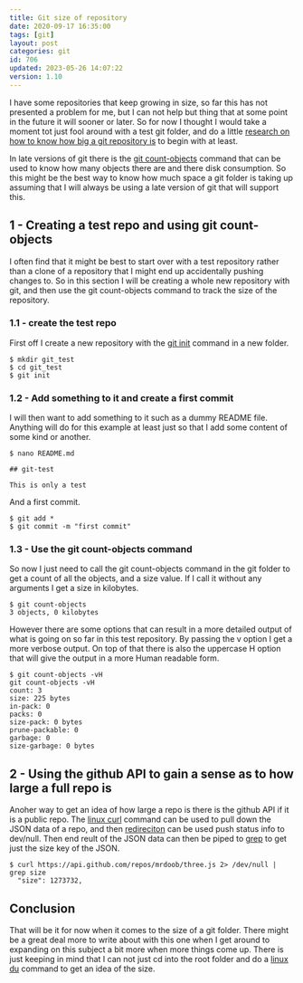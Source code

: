```yaml
---
title: Git size of repository
date: 2020-09-17 16:35:00
tags: [git]
layout: post
categories: git
id: 706
updated: 2023-05-26 14:07:22
version: 1.10
---
```


I have some repositories that keep growing in size, so far this has not presented a problem for me, but I can not help but thing that at some point in the future it will sooner or later. So for now I thought I would take a moment tot just fool around with a test git folder, and do a little [research on how to know how big a git repository is](https://stackoverflow.com/questions/8185276/find-size-of-git-repository) to begin with at least. 

In late versions of git there is the [git count-objects](https://git-scm.com/docs/git-count-objects) command that can be used to know how many objects there are and there disk consumption. So this might be the best way to know how much space a git folder is taking up assuming that I will always be using a late version of git that will support this.


<!-- more -->

## 1 - Creating a test repo and using git count-objects

I often find that it might be best to start over with a test repository rather than a clone of a repository that I might end up accidentally pushing changes to.  So in this section I will be creating a whole new repository with git, and then use the git count-objects command to track the size of the repository.

### 1.1 - create the test repo

First off I create a new repository with the [git init](/2019/07/05/git-init) command in a new folder.

```
$ mkdir git_test
$ cd git_test
$ git init
```

### 1.2 - Add something to it and create a first commit

I will then want to add something to it such as a dummy README file. Anything will do for this example at least just so that I add some content of some kind or another.

```
$ nano README.md
```

```
## git-test
 
This is only a test
```

And a first commit.

```
$ git add *
$ git commit -m "first commit"
```


### 1.3 - Use the git count-objects command

So now I just need to call the git count-objects command in the git folder to get a count of all the objects, and a size value. If I call it without any arguments I get a size in kilobytes.

```
$ git count-objects
3 objects, 0 kilobytes
```

However there are some options that can result in a more detailed output of what is going on so far in this test repository. By passing the v option I get a more verbose output. On top of that there is also the uppercase H option that will give the output in a more Human readable form.

```
$ git count-objects -vH
git count-objects -vH
count: 3
size: 225 bytes
in-pack: 0
packs: 0
size-pack: 0 bytes
prune-packable: 0
garbage: 0
size-garbage: 0 bytes
```

## 2 - Using the github API to gain a sense as to how large a full repo is

Anoher way to get an idea of how large a repo is there is the github API if it is a public repo. The [linux curl](/2020/09/25/linux-curl) command can be used to pull down the JSON data of a repo, and then [redireciton](/2020/10/02/linux-redirection/) can be used push status info to dev\/null. Then end reult of the JSON data can then be piped to [grep](/2020/09/14/linux-grep/) to get just the size key of the JSON.

```
$ curl https://api.github.com/repos/mrdoob/three.js 2> /dev/null | grep size
  "size": 1273732,
```

## Conclusion

That will be it for now when it comes to the size of a git folder. There might be a great deal more to write about with this one when I get around to expanding on this subject a bit more when more things come up. There is just keeping in mind that I can not just cd into the root folder and do a [linux du](https://man7.org/linux/man-pages/man1/du.1.html) command to get an idea of the size.

